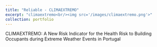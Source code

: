 ```yaml
---
title: "Reliable - CLIMAEXTREMO"
excerpt: "climaextremo<br/><img src='/images/climaextremo.png'>"
collection: portfolio
---
```


CLIMAEXTREMO: A New Risk Indicator for the Health Risk to Building Occupants during Extreme Weather Events in Portugal
